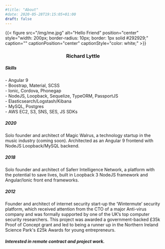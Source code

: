 ```yaml
---
#title: "About"
#date: 2020-05-28T19:15:05+01:00
draft: false
---
```





{{< figure src="/img/me.jpg" alt="Hello Friend" position="center" style="width: 200px; border-radius: 10px; border: 1px solid #292929;" caption="" captionPosition="center" captionStyle="color: white;" >}}

<h3 align="center">
  Richard Lyttle
</h3>
<!-- <p align="center">
  I make sofware and music.
</p> -->


<!-- <p>Lead software engineer with extensive experience in angular, mobile web and cross platform apps. Proven track record for innovation, professional work ethic and commitment.</p> -->

<h5>Skills</h5>
<div>- Angular 9</div>
<div>- Boostrap, Material, SCSS</div>
<div>- Ionic, Cordova, Phonegap</div>
<div>- NodeJS, Loopback, Sequelize, TypeORM, PassportJS</div>
<div>- Elasticsearch/Logstash/Kibana</div>
<div>- MySQL, Postgres</div>
<div>- AWS EC2, S3, SNS, SES, JS SDKs</div>


<h5>2020</h5>
<p>Solo founder and architect of Magic Walrus, a technology startup in the music industry (coming soon). Architected as an Angular 9 frontend with NodeJS Loopback/MySQL backend.</p>

<h5>2018</h5>
<p>Solo founder and architect of Saferr Intelligence Network, a platform with the potential to save lives, built in Loopback 3 NodeJS framework and Angular/Ionic front end frameworks.</p>

<h5>2012</h5>
<p>Founder and architect of internet security start-up the ‘Wintermute’ security platform, which received attention from the CTO of a major Anti-virus company and was formally supported by one of the UK’s top computer security researchers. This project was awarded a government-backed £35k Proof of Concept grant and led to being a runner up in the Northern Ireland Science Park's £25k Awards for young entrepreneurs.</p>


<h5 style="font-style:italic;">Interested in remote contract and project work.</h5>